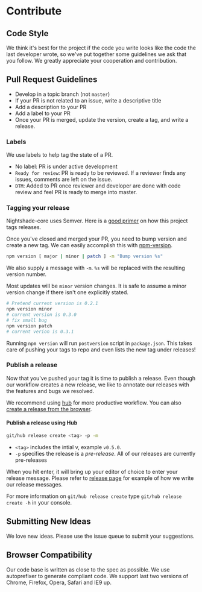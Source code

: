 # Contribute


## Code Style

We think it's best for the project if the code you write looks like the code the last developer wrote, so we've put together some guidelines we ask that you follow. We greatly appreciate your cooperation and contribution.


## Pull Request Guidelines

- Develop in a topic branch (not `master`)
- If your PR is not related to an issue, write a descriptive title
- Add a description to your PR
- Add a label to your PR
- Once your PR is merged, update the version, create a tag, and write a release.

### Labels

We use labels to help tag the state of a PR.

* No label: PR is under active development
* `Ready for review`: PR is ready to be reviewed. If a reviewer finds any issues,
comments are left on the issue.
* `DTM`: Added to PR once reviewer and developer are done with code review and feel PR is ready to merge into master.

### Tagging your release

Nightshade-core uses Semver. Here is a [good primer](http://www.sitepoint.com/semantic-versioning-why-you-should-using/) on how this project tags releases.

Once you've closed and merged your PR, you need to bump version
and create a new tag. We can easily accomplish this with [npm-version](https://docs.npmjs.com/cli/version).

```sh
npm version [ major | minor | patch ] -m "Bump version %s"
```

We also supply a message with `-m`. `%s` will be replaced with the resulting
version number.

Most updates will be `minor` version changes. It is safe to assume a minor version
change if there isn't one explicitly stated.

```sh
# Pretend current version is 0.2.1
npm version minor
# current version is 0.3.0
# fix small bug
npm version patch
# current verion is 0.3.1
```

Running `npm version` will run `postversion` script in `package.json`. This takes care
of pushing your tags to repo and even lists the new tag under releases!


### Publish a release


Now that you've pushed your tag it is time to publish a release. Even though our
workflow creates a new release, we like to annotate our releases with the features
and bugs we resolved.

We recommend using  [hub](https://github.com/github/hub) for more productive workflow. You can also
[create a release from the browser](https://github.com/CasperSleep/Ando/releases).


#### Publish a release using Hub

```sh
git/hub release create <tag> -p -m
```


* `<tag>` includes the intial v, example `v0.5.0`.
* `-p` specifies the release is a _pre-release_. All of our releases are currently pre-releases

When you hit enter, it will bring up your editor of choice to enter your release message. Please refer to [release page](https://github.com/CasperSleep/Ando/releases) for example of how we write our release messages.

For more information on `git/hub release create` type `git/hub release create -h` in your console.


## Submitting New Ideas

We love new ideas. Please use the issue queue to submit your suggestions.


## Browser Compatibility

Our code base is written as close to the spec as possible. We use autoprefixer to generate compliant code. We support last two versions of Chrome, Firefox, Opera, Safari and IE9 up.

